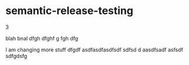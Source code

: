 # semantic-release-testing

3

blah bnal
dfgh 
 dfghf g
fgh
dfg

I am changing more stuff dfgdf asdfasdfasdfsdf sdfsd d
aasdfsadf asfsdf sdfgdsfg